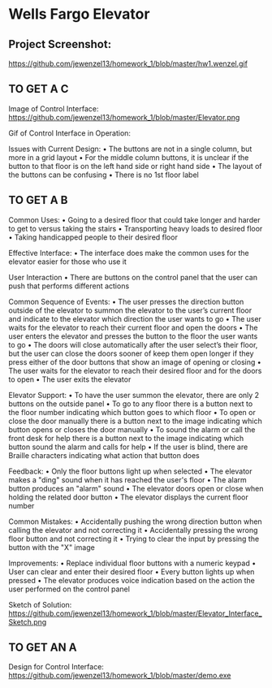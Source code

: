 # Wells Fargo Elevator

## Project Screenshot:
  https://github.com/jewenzel13/homework_1/blob/master/hw1.wenzel.gif
  
## TO GET A C

  Image of Control Interface:
    https://github.com/jewenzel13/homework_1/blob/master/Elevator.png

  Gif of Control Interface in Operation:

  Issues with Current Design:
  •	The buttons are not in a single column, but more in a grid layout
  •	For the middle column buttons, it is unclear if the button to that floor is on the left hand side or right hand side
  •	The layout of the buttons can be confusing
  •	There is no 1st floor label

## TO GET A B

  Common Uses:
  •	Going to a desired floor that could take longer and harder to get to versus taking the stairs
  •	Transporting heavy loads to desired floor
  •	Taking handicapped people to their desired floor

  Effective Interface:
  •	The interface does make the common uses for the elevator easier for those who use it

  User Interaction
  •	There are buttons on the control panel that the user can push that performs different actions

  Common Sequence of Events:
  •	The user presses the direction button outside of the elevator to summon the elevator to the user’s current floor and indicate to the elevator which direction the user wants to go
  •	The user waits for the elevator to reach their current floor and open the doors
  •	The user enters the elevator and presses the button to the floor the user wants to go
  •	The doors will close automatically after the user select’s their floor, but the user can close the doors sooner of keep them open longer if they press either of the door buttons that show an image of opening or closing
  •	The user waits for the elevator to reach their desired floor and for the doors to open
  •	The user exits the elevator

  Elevator Support:
  •	To have the user summon the elevator, there are only 2 buttons on the outside panel
  •	To go to any floor there is a button next to the floor number indicating which button goes to which floor
  •	To open or close the door manually there is a button next to the image indicating which button opens or closes the door manually
  •	To sound the alarm or call the front desk for help there is a button next to the image indicating which button sound the alarm and calls for help
  •	If the user is blind, there are Braille characters indicating what action that button does

  Feedback:
  •	Only the floor buttons light up when selected
  •	The elevator makes a "ding" sound when it has reached the user's floor
  •	The alarm button produces an "alarm" sound
  •	The elevator doors open or close when holding the related door button
  •	The elevator displays the current floor number

  Common Mistakes:
  •	Accidentally pushing the wrong direction button when calling the elevator and not correcting it
  •	Accidentally pressing the wrong floor button and not correcting it
  •	Trying to clear the input by pressing the button with the "X" image

  Improvements:
  •	Replace individual floor buttons with a numeric keypad
  •	User can clear and enter their desired floor
  •	Every button lights up when pressed
  •	The elevator produces voice indication based on the action the user performed on the control panel

  Sketch of Solution:
    https://github.com/jewenzel13/homework_1/blob/master/Elevator_Interface_Sketch.png

## TO GET AN A

  Design for Control Interface:
    https://github.com/jewenzel13/homework_1/blob/master/demo.exe
